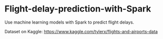 # Flight-delay-prediction-with-Spark
Use machine learning models with Spark to predict flight delays.


Dataset on Kaggle: https://www.kaggle.com/tylerx/flights-and-airports-data
